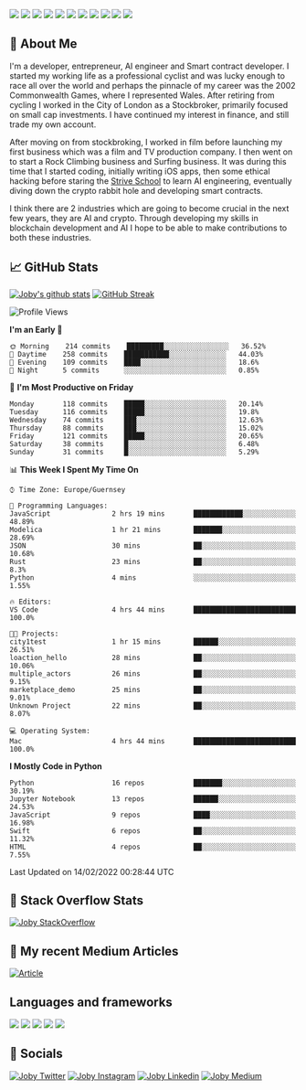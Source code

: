 ![](https://img.shields.io/badge/iOS-000000?style=for-the-badge&logo=ios&logoColor=white)
![](https://img.shields.io/badge/Python-3776AB?style=for-the-badge&logo=python&logoColor=white)
![](https://img.shields.io/badge/Swift-FA7343?style=for-the-badge&logo=swift&logoColor=white)
![](https://img.shields.io/badge/Bootstrap-563D7C?style=for-the-badge&logo=bootstrap&logoColor=white)
![](https://img.shields.io/badge/MongoDB-4EA94B?style=for-the-badge&logo=mongodb&logoColor=white)
![](https://img.shields.io/badge/Heroku-430098?style=for-the-badge&logo=heroku&logoColor=white)
[![](https://img.shields.io/badge/Stack_Overflow-FE7A16?style=for-the-badge&logo=stack-overflow&logoColor=white)](https://stackoverflow.com/users/7301801/joby)
[![](https://img.shields.io/badge/LinkedIn-0077B5?style=for-the-badge&logo=linkedin&logoColor=white)](https://www.linkedin.com/in/jobyi/)
[![](https://img.shields.io/badge/Twitter-1DA1F2?style=for-the-badge&logo=twitter&logoColor=white)](https://twitter.com/Jobyid)
[![](https://img.shields.io/badge/Instagram-E4405F?style=for-the-badge&logo=instagram&logoColor=white)](https://www.instagram.com/jobyid/)
[![](https://img.shields.io/badge/Medium-12100E?style=for-the-badge&logo=medium&logoColor=white)](https://jobyid.medium.com)

## &#x1f; About Me

I'm a developer, entrepreneur, AI engineer and Smart contract developer.
I started my working life as a professional cyclist and was lucky enough to race all over the world and perhaps the pinnacle of my career was the 2002 Commonwealth Games, where I represented Wales.
After retiring from cycling I worked in the City of London as a Stockbroker, primarily focused on small cap investments. I have continued my interest in finance, and still trade my own account.

After moving on from stockbroking, I worked in film before launching my first business which was a film and TV production company. I then went on to start a Rock Climbing business and Surfing business. It was during this time that I started coding, initially writing iOS apps, then some ethical hacking before staring the [Strive School](https://strive.school) to learn AI engineering, eventually diving down the crypto rabbit hole and developing smart contracts. 

I think there are 2 industries which are going to become crucial in the next few years, they are AI and crypto. Through developing my skills in blockchain development and AI I hope to be able to make contributions to both these industries. 

## &#x1f4c8; GitHub Stats

[![Joby's github stats](https://github-readme-stats.vercel.app/api?username=jobyid&count_private=true&show_icons=true&theme=radical)](https://github.com/anuraghazra/github-readme-stats) [![GitHub Streak](https://github-readme-streak-stats.herokuapp.com/?user=jobyid&theme=dark)](https://github.com/DenverCoder1/github-readme-streak-stats)

<!--START_SECTION:waka-->
![Profile Views](http://img.shields.io/badge/Profile%20Views-0-blue)

**I'm an Early 🐤** 

```text
🌞 Morning    214 commits    █████████░░░░░░░░░░░░░░░░   36.52% 
🌆 Daytime    258 commits    ███████████░░░░░░░░░░░░░░   44.03% 
🌃 Evening    109 commits    ████░░░░░░░░░░░░░░░░░░░░░   18.6% 
🌙 Night      5 commits      ░░░░░░░░░░░░░░░░░░░░░░░░░   0.85%

```
📅 **I'm Most Productive on Friday** 

```text
Monday       118 commits    █████░░░░░░░░░░░░░░░░░░░░   20.14% 
Tuesday      116 commits    █████░░░░░░░░░░░░░░░░░░░░   19.8% 
Wednesday    74 commits     ███░░░░░░░░░░░░░░░░░░░░░░   12.63% 
Thursday     88 commits     ███░░░░░░░░░░░░░░░░░░░░░░   15.02% 
Friday       121 commits    █████░░░░░░░░░░░░░░░░░░░░   20.65% 
Saturday     38 commits     █░░░░░░░░░░░░░░░░░░░░░░░░   6.48% 
Sunday       31 commits     █░░░░░░░░░░░░░░░░░░░░░░░░   5.29%

```


📊 **This Week I Spent My Time On** 

```text
⌚︎ Time Zone: Europe/Guernsey

💬 Programming Languages: 
JavaScript               2 hrs 19 mins       ████████████░░░░░░░░░░░░░   48.89% 
Modelica                 1 hr 21 mins        ███████░░░░░░░░░░░░░░░░░░   28.69% 
JSON                     30 mins             ██░░░░░░░░░░░░░░░░░░░░░░░   10.68% 
Rust                     23 mins             ██░░░░░░░░░░░░░░░░░░░░░░░   8.3% 
Python                   4 mins              ░░░░░░░░░░░░░░░░░░░░░░░░░   1.55%

🔥 Editors: 
VS Code                  4 hrs 44 mins       █████████████████████████   100.0%

🐱‍💻 Projects: 
city1test                1 hr 15 mins        ██████░░░░░░░░░░░░░░░░░░░   26.51% 
loaction_hello           28 mins             ██░░░░░░░░░░░░░░░░░░░░░░░   10.06% 
multiple_actors          26 mins             ██░░░░░░░░░░░░░░░░░░░░░░░   9.15% 
marketplace_demo         25 mins             ██░░░░░░░░░░░░░░░░░░░░░░░   9.01% 
Unknown Project          22 mins             ██░░░░░░░░░░░░░░░░░░░░░░░   8.07%

💻 Operating System: 
Mac                      4 hrs 44 mins       █████████████████████████   100.0%

```

**I Mostly Code in Python** 

```text
Python                   16 repos            ███████░░░░░░░░░░░░░░░░░░   30.19% 
Jupyter Notebook         13 repos            ██████░░░░░░░░░░░░░░░░░░░   24.53% 
JavaScript               9 repos             ████░░░░░░░░░░░░░░░░░░░░░   16.98% 
Swift                    6 repos             ██░░░░░░░░░░░░░░░░░░░░░░░   11.32% 
HTML                     4 repos             ██░░░░░░░░░░░░░░░░░░░░░░░   7.55%

```



 Last Updated on 14/02/2022 00:28:44 UTC
<!--END_SECTION:waka-->


## &#x1f; Stack Overflow Stats 

[![Joby StackOverflow](https://github-readme-stackoverflow.vercel.app/?userID=7301801&layout=compact)](https://stackoverflow.com/users/7301801/joby)


## &#x1f; My recent Medium Articles
[![Article](https://github-readme-medium-recent-article.vercel.app/medium/@jobyid/0)](https://jobyid.medium.com)
 

## Languages and frameworks
![](https://img.shields.io/badge/iOS-000000?style=for-the-badge&logo=ios&logoColor=white)
![](https://img.shields.io/badge/Python-3776AB?style=for-the-badge&logo=python&logoColor=white)
![](https://img.shields.io/badge/Swift-FA7343?style=for-the-badge&logo=swift&logoColor=white)
![](https://img.shields.io/badge/Bootstrap-563D7C?style=for-the-badge&logo=bootstrap&logoColor=white)
![](https://img.shields.io/badge/MongoDB-4EA94B?style=for-the-badge&logo=mongodb&logoColor=white)


## &#x1f; Socials 
[![Joby Twitter](https://img.shields.io/badge/Twitter-1DA1F2?style=for-the-badge&logo=twitter&logoColor=white)](https://twitter.com/jobyid)
[![Joby Instagram](https://img.shields.io/badge/Instagram-E4405F?style=for-the-badge&logo=instagram&logoColor=white)](https://instagram.com/jobyid)
[![Joby Linkedin](https://img.shields.io/badge/LinkedIn-0077B5?style=for-the-badge&logo=linkedin&logoColor=white)](https://www.linkedin.com/in/jobyi)
[![Joby Medium](https://img.shields.io/badge/Medium-12100E?style=for-the-badge&logo=medium&logoColor=white)](https://jobyid.medium.com)


